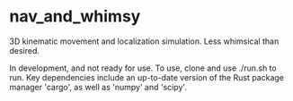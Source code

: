 # nav_and_whimsy
3D kinematic movement and localization simulation. Less whimsical than desired.

In development, and not ready for use. To use, clone and use ./run.sh to run.
Key dependencies include an up-to-date version of the Rust package manager 'cargo',
as well as 'numpy' and 'scipy'.
